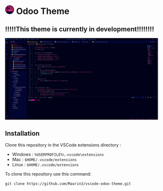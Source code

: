 # <img src="https://raw.githubusercontent.com/Maurin3/vscode-miami-vibes/master/icon.png" width="30" height="30"> Odoo Theme

## **!!!!!This theme is currently in development!!!!!!!!**

![preview](https://raw.githubusercontent.com/Maurin3/vscode-miami-vibes/master/media/preview.png)

## Installation

Clone this repository in the VSCode extensions directory :

* Windows :  `%USERPROFILE%\.vscode\extensions`
* Mac : `$HOME/.vscode/extensions`
* Linux : `$HOME/.vscode/extensions`

To clone this repository use this command:

`git clone https://github.com/Maurin3/vscode-odoo-theme.git`
